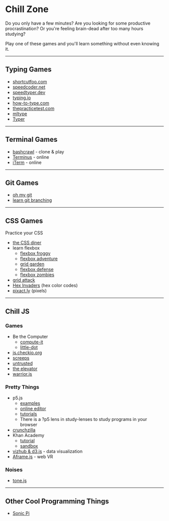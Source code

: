 # Chill Zone

Do you only have a few minutes? Are you looking for some productive
procrastination? Or you're feeling brain-dead after too many hours studying?

Play one of these games and you'll learn something without even knowing it.

---

## Typing Games

- [shortcutfoo.com](https://www.shortcutfoo.com/)
- [speedcoder.net](https://www.speedcoder.net/lessons/)
- [speedtyper.dev](https://www.speedtyper.dev/)
- [typing.io](https://typing.io/)
- [how-to-type.com](https://www.how-to-type.com/typing-practice/programming/)
- [thepracticetest.com](https://thepracticetest.com/typing/practice/programming-symbols/)
- [mltype](https://github.com/jankrepl/mltype)
- [Typer](https://berkerol.github.io/typer/)

---

## Terminal Games

- [bashcrawl](https://gitlab.com/slackermedia/bashcrawl/) - clone & play
- [Terminus](https://web.mit.edu/mprat/Public/web/Terminus/Web/main.html) -
  online
- [iTerm](https://sr6033.github.io/lterm/) - online

---

## Git Games

- [oh my git](https://ohmygit.org/)
- [learn git branching](https://learngitbranching.js.org/)

---

## CSS Games

Practice your CSS

- [the CSS diner](https://flukeout.github.io/#)
- learn flexbox
  - [flexbox froggy](https://flexboxfroggy.com/)
  - [flexbox adventure](https://codingfantasy.com/games/flexboxadventure)
  - [grid garden](https://cssgridgarden.com/)
  - [flexbox defense](http://www.flexboxdefense.com/)
  - [flexbox zombies](https://mastery.games/p/flexbox-zombies)
- [grid attack](https://codingfantasy.com/games/css-grid-attack)
- [Hex Invaders](http://www.hexinvaders.com/) (hex color codes)
- [pixact.ly](https://www.pixact.ly/) (pixels)

---

## Chill JS

### Games

- Be the Computer
  - [compute-it](http://compute-it.toxicode.fr/)
  - [little-dot](http://little-dot.toxicode.fr/)
- [js.checkio.org](https://js.checkio.org/)
- [screeps](https://screeps.com/)
- [untrusted](https://alexnisnevich.github.io/untrusted/)
- [the elevator](https://play.elevatorsaga.com/)
- [warrior.js](https://warriorjs.com/)

### Pretty Things

- p5.js
  - [examples](https://p5js.org/examples/)
  - [online editor](https://editor.p5js.org/)
  - [tutorials](https://thecodingtrain.com/beginners/p5js/)
  - There is a ?p5 lens in study-lenses to study programs in your browser
- [crunchzilla](http://www.crunchzilla.com/code-maven)
- Khan Academy
  - [tutorial](https://www.khanacademy.org/computing/computer-programming/programming)
  - [sandbox](https://www.khanacademy.org/computer-programming/new/pjs)
- [vizhub & d3.js](https://vizhub.com/) - data visualization
- [Aframe.js](https://aframe.io/docs/1.2.0/introduction/) - web VR

### Noises

- [tone.js](https://tonejs.github.io/)

---

## Other Cool Programming Things

- [Sonic Pi](https://sonic-pi.net/)
